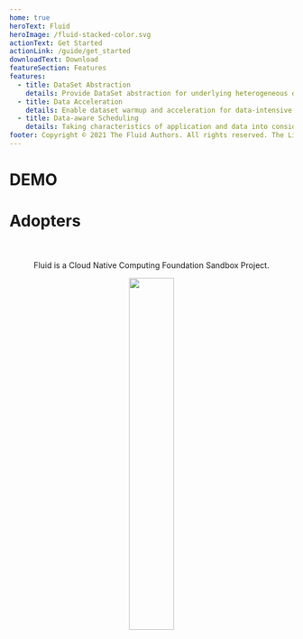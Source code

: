 ```yaml
---
home: true
heroText: Fluid
heroImage: /fluid-stacked-color.svg
actionText: Get Started
actionLink: /guide/get_started
downloadText: Download
featureSection: Features
features:
  - title: DataSet Abstraction
    details: Provide DataSet abstraction for underlying heterogeneous data sources with multidimensional management in cloud environment.
  - title: Data Acceleration 
    details: Enable dataset warmup and acceleration for data-intensive applications by using distributed cache in Kubernetes with observability, portability and scalability.
  - title: Data-aware Scheduling
    details: Taking characteristics of application and data into consideration for cloud application/dataset scheduling to improve the performance.
footer: Copyright © 2021 The Fluid Authors. All rights reserved. The Linux Foundation has registered trademarks and uses trademarks. For a list of trademarks of The Linux Foundation, please see our Trademark Usage page:https://www.linuxfoundation.org/trademark-usage
---
```

# DEMO 

<FluidDemo/>


# Adopters

<FluidUsedBy/>

<br>
<br>

<div align="center">
  Fluid is a Cloud Native Computing Foundation Sandbox Project.<p></p>
  <a href="https://www.cncf.io/">
    <img src="https://fluid-imgs.oss-cn-shanghai.aliyuncs.com/public/imgs/CNCF.png" width = "40%" height = "40%"  align=center>
  </a>
</div>



